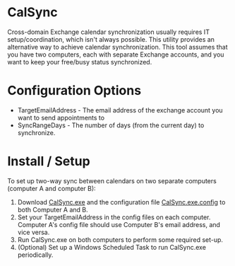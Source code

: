 CalSync
=======

Cross-domain Exchange calendar synchronization usually requires IT setup/coordination, which isn't always possible. This utility provides an alternative way to achieve calendar synchronization. This tool assumes that you have two computers, each with separate Exchange accounts, and you want to keep your free/busy status synchronized.

Configuration Options
=====================

- TargetEmailAddress - The email address of the exchange account you want to send appointments to
- SyncRangeDays - The number of days (from the current day) to synchronize.

Install / Setup
===============

To set up two-way sync between calendars on two separate computers (computer A and computer B):

1. Download [CalSync.exe](https://github.com/waf/CalSync/raw/master/binaries/CalSync.exe) and the configuration file [CalSync.exe.config](https://github.com/waf/CalSync/raw/master/binaries/CalSync.exe.config) to both Computer A and B.
2. Set your TargetEmailAddress in the config files on each computer. Computer A's config file should use Computer B's email address, and vice versa.
3. Run CalSync.exe on both computers to perform some required set-up. 
4. (Optional) Set up a Windows Scheduled Task to run CalSync.exe periodically.
